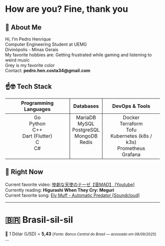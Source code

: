 # How are you? Fine, thank you

## 🙂 About Me

<p>
Hi, I’m Pedro Henrique<br>
Computer Engineering Student at UEMG<br>
Divinópolis - Minas Gerais <br>
My favorite hobbies are: Getting frustrated while gaming and listening to weird music<br>
Grey is my favorite color<br>
 Contact: <strong>pedro.hen.costa34@gmail.com</strong>
</p>

## ☝🤓 Tech Stack

<table>
  <thead>
    <tr >
      <th align="center" style="border-right: 1px solid;">Programming Languages</th>
      <th align="center" style="border-right: 1px solid;">Databases</th>
      <th align="center">DevOps & Tools</th>
    </tr>
  </thead>
  <tbody>
    <tr>
      <td align="center" valign="top" style="border-right: 1px solid;">
        Go<br>
        Python<br>
        C++<br>
        Dart (Flutter)<br>
        C<br>
        C#
      </td>
      <td align="center" valign="top" style="border-right: 1px solid;">
        MariaDB<br>
        MySQL<br>
        PostgreSQL<br>
        MongoDB<br>
        Redis
      </td>
      <td align="center" valign="top" >
        Docker<br>
        Terraform<br>
        Tofu <br>
        Kubernetes (k8s / k3s)<br>
        Prometheus<br>
        Grafana
      </td>
    </tr>
  </tbody>
</table>

## 🤨 Right Now

<p>
Current favorite video: <a href="https://www.youtube.com/watch?v=k3aZ1E_m_Hs">惨劇な天使のテーゼ【音MAD】 [Youtube]</a><br>
Currently reading: <strong>Higurashi When They Cry: Meguri</strong><br>
Current favorite song: <a href="https://soundcloud.com/loveloverecords/3db4a2e0-3777-4819-b2d4-beada093b4c4">Ely Muff - Automatic Predator [Soundcloud]</a>
</p>

---

# 🇧🇷 Brasil-sil-sil

  💸 1 Dólar (USD) = <strong>5,43</strong> <small>[<i>Fonte: Banco Central do Brasil — acessado em 08/09/2025</i>]</small>
<br>...